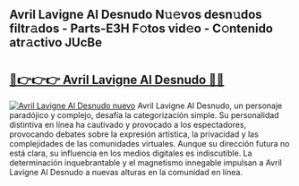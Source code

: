 ## Avril Lavigne Al Desnudo N𝚞𝚎vos desn𝚞dos filtr𝚊dos - Parts-E3H F𝚘tos vid𝚎o - C𝚘ntenido atr𝚊ctivo JUcBe

# <h2><a href="http://mba0puk.tromn.icu/?c=Avril+Lavigne+Al+Desnudo">🔗👉👉👉 Avril Lavigne Al Desnudo 🔗🔗</a></h2>

[![Avril Lavigne Al Desnudo nuevo](https://i.imgur.com/pEAQMta.gif)](http://mba0puk.tromn.icu/?c=Avril+Lavigne+Al+Desnudo)
Avril Lavigne Al Desnudo, un personaje paradójico y complejo, desafía la categorización simple. Su personalidad distintiva en línea ha cautivado y provocado a los espectadores, provocando debates sobre la expresión artística, la privacidad y las complejidades de las comunidades virtuales. Aunque su dirección futura no está clara, su influencia en los medios digitales es indiscutible. La determinación inquebrantable y el magnetismo innegable impulsan a Avril Lavigne Al Desnudo a nuevas alturas en la comunidad en línea.
